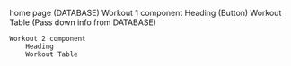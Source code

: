 home page (DATABASE)
    Workout 1 component
        Heading (Button)
        Workout Table (Pass down info from DATABASE)

    Workout 2 component
        Heading
        Workout Table